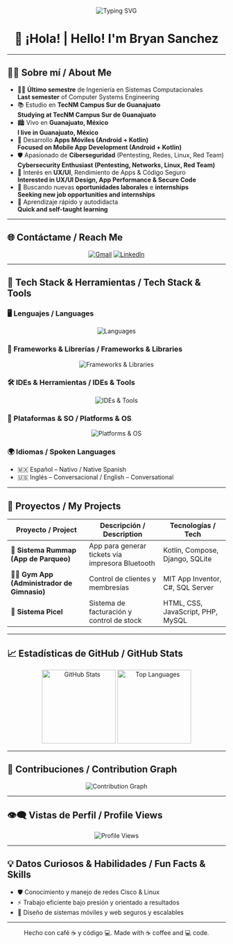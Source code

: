 <!-- 📌 Dynamic Banner with Tech Stack -->
<p align="center">
  <img src="https://readme-typing-svg.demolab.com?font=Fira+Code&weight=600&size=22&duration=4000&pause=1000&color=58A6FF&center=true&vCenter=true&width=600&lines=Cybersecurity+Learner;Mobile+%26+Web+Developer;" alt="Typing SVG" />
</p>

<h1 align="center">👋 ¡Hola! | Hello! I'm Bryan Sanchez</h1>

---

## 👨‍💻 Sobre mí / About Me

- 👨‍🎓 **Último semestre** de Ingeniería en Sistemas Computacionales  
  **Last semester** of Computer Systems Engineering  
- 📚 Estudio en **TecNM Campus Sur de Guanajuato**  
  **Studying at TecNM Campus Sur de Guanajuato**  
- 🏙️ Vivo en **Guanajuato, México**  
  **I live in Guanajuato, México**  
- 📱 Desarrollo **Apps Móviles (Android + Kotlin)**  
  **Focused on Mobile App Development (Android + Kotlin)**  
- 🛡️ Apasionado de **Ciberseguridad** (Pentesting, Redes, Linux, Red Team)  
  **Cybersecurity Enthusiast (Pentesting, Networks, Linux, Red Team)**  
- 🚩 Interés en **UX/UI**, Rendimiento de Apps & Código Seguro  
  **Interested in UX/UI Design, App Performance & Secure Code**  
- 💼 Buscando nuevas **oportunidades laborales** e **internships**  
  **Seeking new job opportunities and internships**  
- 🧠 Aprendizaje rápido y autodidacta  
  **Quick and self-taught learning**  

---

## 🌐 Contáctame / Reach Me

<p align="center">
  <a href="mailto:sanchezmonroybryan@gmail.com"><img src="https://img.shields.io/badge/Gmail-D14836?style=for-the-badge&logo=gmail&logoColor=white" alt="Gmail"/></a>
  <a href="https://linkedin.com/in/brayan13141"><img src="https://img.shields.io/badge/LinkedIn-0077B5?style=for-the-badge&logo=linkedin&logoColor=white" alt="LinkedIn"/></a>
</p>

---

## 🧰 Tech Stack & Herramientas / Tech Stack & Tools

### 🖥️ Lenguajes / Languages  
<p align="center">
  <img src="https://skillicons.dev/icons?i=kotlin,java,js,csharp,html,css&theme=dark" alt="Languages"/>
</p>

### 🧠 Frameworks & Librerías / Frameworks & Libraries  
<p align="center">
  <img src="https://skillicons.dev/icons?i=django,bootstrap,tailwind&theme=dark" alt="Frameworks & Libraries"/>
</p>

### 🛠️ IDEs & Herramientas / IDEs & Tools  
<p align="center">
  <img src="https://skillicons.dev/icons?i=androidstudio,vscode,visualstudio,tortoisegit,git,figma,trello,sqlite,mysql,docker&theme=dark" alt="IDEs & Tools"/>
</p>

### 📱 Plataformas & SO / Platforms & OS  
<p align="center">
  <img src="https://skillicons.dev/icons?i=android,windows,linux&theme=dark" alt="Platforms & OS"/>
</p>

### 🌍 Idiomas / Spoken Languages  
- 🇲🇽 Español – Nativo / Native Spanish  
- 🇺🇸 Inglés – Conversacional / English – Conversational  

---

## 💼 Proyectos / My Projects

| Proyecto / Project                                    | Descripción / Description                                             | Tecnologías / Tech                          |
|-------------------------------------------------------|------------------------------------------------------------------------|---------------------------------------------|
| 📲 **Sistema Rummap (App de Parqueo)**                | App para generar tickets vía impresora Bluetooth                       | Kotlin, Compose, Django, SQLite             |
| 🏋️‍♂️ **Gym App (Administrador de Gimnasio)**           | Control de clientes y membresías                                       | MIT App Inventor, C#, SQL Server            |
| 🧾 **Sistema Picel**                                  | Sistema de facturación y control de stock                              | HTML, CSS, JavaScript, PHP, MySQL           |

---

## 📈 Estadísticas de GitHub / GitHub Stats

<p align="center">
  <img src="https://github-readme-stats.vercel.app/api?username=Brayan13141&show_icons=true&theme=radical&cache_seconds=1800" height="170" alt="GitHub Stats"/>
  <img src="https://github-readme-stats.vercel.app/api/top-langs/?username=Brayan13141&layout=compact&theme=radical&cache_seconds=1800" height="170" alt="Top Languages"/>
</p>

---

## 🌟 Contribuciones / Contribution Graph

<p align="center">
  <img src="https://activity-graph.demolab.com/graph?username=Brayan13141&theme=react-dark" alt="Contribution Graph"/>
</p>

---

## 👁️‍🗨️ Vistas de Perfil / Profile Views

<p align="center">
  <img src="https://komarev.com/ghpvc/?username=Brayan13141&style=flat-square&color=blue" alt="Profile Views"/>
</p>

---

## 💡 Datos Curiosos & Habilidades / Fun Facts & Skills

- 🛡️ Conocimiento y manejo de redes Cisco & Linux  
- ⚡ Trabajo eficiente bajo presión y orientado a resultados  
- 🔐 Diseño de sistemas móviles y web seguros y escalables  

---

<p align="center">
  Hecho con café ☕ y código 💻.  
  Made with ☕ coffee and 💻 code.
</p>
